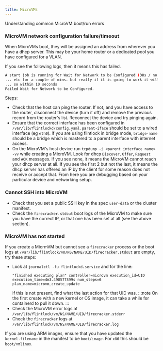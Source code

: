 ```yaml
---
title: MicroVMs
---
```


Understanding common MicroVM boot/run errors

### MicroVM network configuration failure/timeout

When MicroVMs boot, they will be assigned an address from wherever you have a dhcp server.
This may be your home router or a dedicated pool you have configured for a VLAN.

If you see the following logs, then it means this has failed.

```sh
A start job is running for Wait for Network to be Configured (38s / no limit)
... etc for a couple of mins. but really if it is going to work it will do
... so within 10 seconds
Failed Wait for Network to be Configured.
```

Steps:
- Check that the host can ping the router. If not, and you have access to the router,
	disconnect the device (turn it off) and remove the previous record from the router's
	list. Reconnect the device and try pinging again.
- Ensure that the correct interface has been configured in `/var/lib/flintlockd/config.yaml`.
	`parent-iface` should be set to a wired interface (eg `eth0`). If you are
	using flintlock in bridge mode, `bridge-name` should be a bridge which is mastered
	to a parent interface with internet access.
- On the MicroVM's host device run `tcpdump -i <parent interface name> -vv` while creating a MicroVM. Look for dhcp
	`Discover`, `Offer`, `Request` and `ACK` messages. If you see none, it means the
	MicroVM cannot reach your dhcp server at all. If you see the first 2 but not the last,
	it means the dhcp server has offered an IP by the client for some reason does not
	receive or accept that. From here you are debugging based on your particular device
	and networking setup.

### Cannot SSH into MicroVM

- Check that you set a public SSH key in the spec `user-data` or the cluster manifest.
- Check the `firecracker.stdout` boot logs of the MicroVM to make sure you have
	the correct IP, or that one has been set at all (see the above section).

### MicroVM has not started

If you create a MicrmVM but cannot see a `firecracker` process or the boot logs
at `/var/lib/flintlock/vm/NS/NAME/UID/firecracker.stdout` are empty, try these steps:

- Look at `journalctl -fu flintlockd.service` and for the line:
  ```
  "finished executing plan" controller=microvm execution_id=UID execution_time=4m3.498577899s num_steps=6 plan_name=microvm_create_update
  ```
  If this is not present, find what the last action for that UID was.
  :::note
  On the first create with a new kernel or OS image, it can take a while for containerd
  to pull it down.
  :::
- Check the MicroVM error logs at `/var/lib/flintlock/vm/NS/NAME/UID/firecracker.stderr`
- Check the `firecracker` logs at `/var/lib/flintlock/vm/NS/NAME/UID/firecracker.log`

If you are using ARM images, ensure that you have updated the `kernel.filename` in the
manifest to be `boot/image`. For `x86` this should be `boot/vmlinux`.

